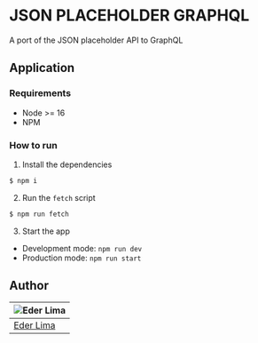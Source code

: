 # JSON PLACEHOLDER GRAPHQL

A port of the JSON placeholder API to GraphQL

## Application

### Requirements

- Node >= 16
- NPM

### How to run

1. Install the dependencies

```sh
$ npm i
```

2. Run the `fetch` script

```sh
$ npm run fetch
```

3. Start the app

- Development mode: `npm run dev`
- Production mode: `npm run start`

## Author

| ![Eder Lima](https://github.com/Nxrth-x.png?size=100) |
| ----------------------------------------------------- |
| [Eder Lima](https://github.com/Nxrth-x)               |
